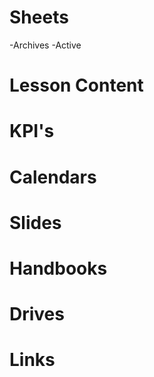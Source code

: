 # Sheets
-Archives
-Active

# Lesson Content


# KPI's




# Calendars



# Slides



# Handbooks



# Drives



# Links
